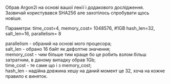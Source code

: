 Обрав Argon2i на основі вашої лекії і додакового дослідження.  
Зазвичай користувався SHA256 але захотілось спробувати щось новіше.  

Параметри: 
    time_cost=4,
    memory_cost= 1048576, #1GB
    hash_len=32,
    salt_len=16,
    parallelism= 8

parallelism - обраний на основі мого процесора;  
salt_len - обрано 16 байт як дефолтне значення;  
memory_cost - чим більше тим краще бо це робить взлом більш затратним, 
              в даному випадку обрав 1Gb;  
time_cost - те саме що і з memory_cost;  
hash_len - надійна довжина хешу на даний момент це 32, хоча на кожне правило є виняток.  
